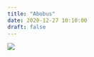 ```yaml
---
title: "Abobus"
date: 2020-12-27 10:10:00
draft: false
---
```


![](/img/vk/doc2000021408_583450238)
